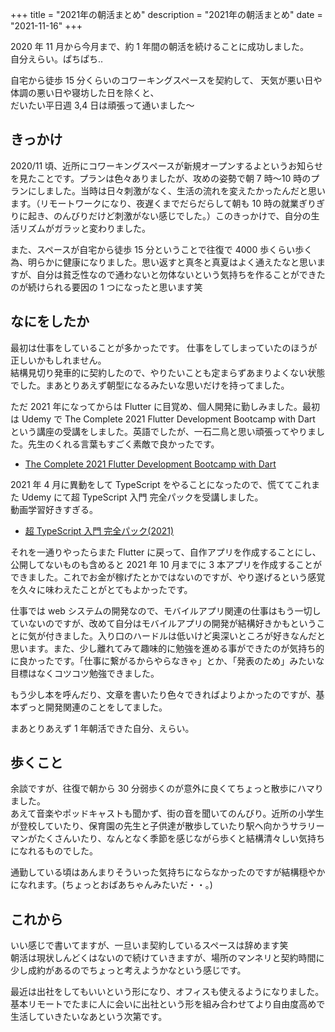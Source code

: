 +++
title = "2021年の朝活まとめ"
description = "2021年の朝活まとめ"
date = "2021-11-16"
+++

2020 年 11 月から今月まで、約 1 年間の朝活を続けることに成功しました。  
自分えらい。ぱちぱち..

自宅から徒歩 15 分くらいのコワーキングスペースを契約して、
天気が悪い日や体調の悪い日や寝坊した日を除くと、  
だいたい平日週 3,4 日は頑張って通いました〜

## きっかけ

2020/11 頃、近所にコワーキングスペースが新規オープンするよというお知らせを見たことです。プランは色々ありましたが、攻めの姿勢で朝 7 時〜10 時のプランにしました。当時は日々刺激がなく、生活の流れを変えたかったんだと思います。（リモートワークになり、夜遅くまでだらだらして朝も 10 時の就業ぎりぎりに起き、のんびりだけど刺激がない感じでした。）このきっかけで、自分の生活リズムがガラッと変わりました。

また、スペースが自宅から徒歩 15 分ということで往復で 4000 歩くらい歩く為、明らかに健康になりました。思い返すと真冬と真夏はよく通えたなと思いますが、自分は貧乏性なので通わないと勿体ないという気持ちを作ることができたのが続けられる要因の 1 つになったと思います笑

## なにをしたか

最初は仕事をしていることが多かったです。
仕事をしてしまっていたのほうが正しいかもしれません。  
結構見切り発車的に契約したので、やりたいことも定まらずあまりよくない状態でした。まあとりあえず朝型になるみたいな思いだけを持ってました。

ただ 2021 年になってからは Flutter に目覚め、個人開発に勤しみました。最初は Udemy で The Complete 2021 Flutter Development Bootcamp with Dart という講座の受講をしました。英語でしたが、一石二鳥と思い頑張ってやりました。先生のくれる言葉もすごく素敵で良かったです。

- [The Complete 2021 Flutter Development Bootcamp with Dart](https://www.udemy.com/course/flutter-bootcamp-with-dart/)

2021 年 4 月に異動をして TypeScript をやることになったので、慌ててこれまた Udemy にて超 TypeScript 入門 完全パックを受講しました。  
動画学習好きすぎる。

- [超 TypeScript 入門 完全パック(2021)](https://www.udemy.com/course/typescript-complete/)

それを一通りやったらまた Flutter に戻って、自作アプリを作成することにし、公開してないものも含めると 2021 年 10 月までに 3 本アプリを作成することができました。これでお金が稼げたとかではないのですが、やり遂げるという感覚を久々に味わえたことがとてもよかったです。

仕事では web システムの開発なので、モバイルアプリ関連の仕事はもう一切していないのですが、改めて自分はモバイルアプリの開発が結構好きかもということに気が付きました。入り口のハードルは低いけど奥深いところが好きなんだと思います。また、少し離れてみて趣味的に勉強を進める事ができたのが気持ち的に良かったです。「仕事に繋がるからやらなきゃ」とか、「発表のため」みたいな目標はなくコツコツ勉強できました。

もう少し本を呼んだり、文章を書いたり色々できればよりよかったのですが、基本ずっと開発関連のことをしてました。

まあとりあえず 1 年朝活できた自分、えらい。

## 歩くこと

余談ですが、往復で朝から 30 分弱歩くのが意外に良くてちょっと散歩にハマりました。  
あえて音楽やポッドキャストも聞かず、街の音を聞いてのんびり。近所の小学生が登校していたり、保育園の先生と子供達が散歩していたり駅へ向かうサラリーマンがたくさんいたり、なんとなく季節を感じながら歩くと結構清々しい気持ちになれるものでした。

通勤している頃はあんまりそういった気持ちにならなかったのですが結構穏やかになれます。(ちょっとおばあちゃんみたいだ・・。)

## これから

いい感じで書いてますが、一旦いま契約しているスペースは辞めます笑  
朝活は現状しんどくはないので続けていきますが、場所のマンネリと契約時間に少し成約があるのでちょっと考えようかなという感じです。

最近は出社をしてもいいという形になり、オフィスも使えるようになりました。  
基本リモートでたまに人に会いに出社という形を組み合わせてより自由度高めで生活していきたいなあという次第です。

